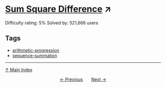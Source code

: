 # [Sum Square Difference](https://projecteuler.net/problem=6) ↗️

Difficulty rating: 5%
Solved by: 521,666 users
## Tags

- [arithmetic-progression](../tags/arithmetic-progression.md)
- [sequence-summation](../tags/sequence-summation.md)



---

[↑ Main Index](../README.md)


<div align=center><a href='5.md'>← Previous</a> &nbsp;&nbsp; &nbsp;&nbsp;  <a href='7.md'>Next →</a></div>
